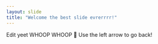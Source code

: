 ```yaml
---
layout: slide
title: "Welcome the best slide evrerrrr!"
---
```

Edit yeet WHOOP WHOOP :tada:
Use the left arrow to go back!
